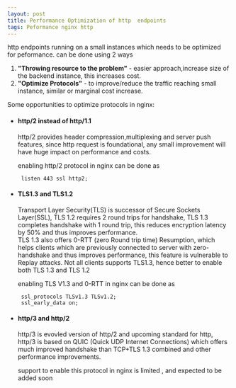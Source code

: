 ```yaml
---
layout: post
title: Performance Optimization of http  endpoints
tags: Peformance nginx http
---
```

http endpoints running on a small instances which needs to be optimized for peformance. can be done using 2 ways

1. **"Throwing resource to the problem"** - easier approach,increase size of the backend instance, this increases cost.
2. **"Optimize Protocols"** - to improve/reduce the traffic reaching small instance, similar or marginal cost increase.

Some opportunities to optimize protocols in nginx:

* #### http/2 instead of http/1.1 
    http/2 provides header compression,multiplexing and server push features, since http request is foundational, any small improvement
    will have huge impact on performance and costs. 
    
    enabling http/2 protocol in nginx can be done as
    
       listen 443 ssl http2;

* #### TLS1.3 and  TLS1.2
    Transport Layer Security(TLS) is successor of Secure Sockets Layer(SSL), TLS 1.2 requires 2 round trips for handshake, TLS 1.3
    completes handshake with 1 round trip, this reduces encryption latency by 50% and thus improves performance.   
    TLS 1.3 also offers 0-RTT (zero Round trip time) Resumption, which helps clients which are previously connected to server with
    zero-handshake and thus improves performance, this feature is vulnerable to  Replay attacks. Not all clients supports TLS1.3, hence
    better to enable both TLS 1.3 and TLS 1.2
    
    enabling TLS V1.3 and 0-RTT in nginx can be done as
    
       ssl_protocols TLSv1.3 TLSv1.2;
       ssl_early_data on;
    
* #### http/3  and http/2
    http/3 is evovled version of http/2 and upcoming standard for http, http/3 is based on QUIC (Quick UDP Internet Connections) which offers much improved handshake 
    than TCP+TLS 1.3 combined and other performance improvements.
    
    support to enable this protocol in nginx is limited , and expected  to be added soon
    

    




